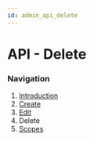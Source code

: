 ```yaml
---
id: admin_api_delete
---
```


# API - Delete

### Navigation
1. [Introduction](APIs.md)
2. [Create](APICreate.md)
3. [Edit](APIEdit.md)
4. Delete
4. [Scopes](APIScopeManage.md)
